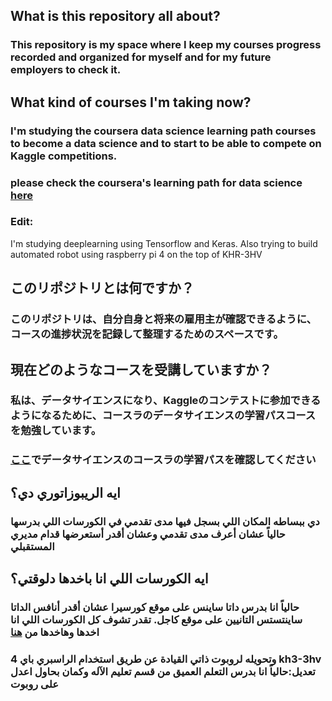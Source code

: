 ## What is this repository all about? 
### This repository is my space where I keep my courses progress recorded and organized for myself and for my future employers to check it.

## What kind of courses I'm taking now?
### I'm studying the coursera data science learning path courses to become a data science and to start to be able to compete on Kaggle competitions.
### please check the coursera's learning path for data science <a href="https://www.coursera.org/learning-paths/data-science">here</a>
### Edit:
  I'm studying deeplearning using Tensorflow and Keras. Also trying to build automated robot using raspberry pi 4 on the top of KHR-3HV
  
## このリポジトリとは何ですか？ 
### このリポジトリは、自分自身と将来の雇用主が確認できるように、コースの進捗状況を記録して整理するためのスペースです。

## 現在どのようなコースを受講していますか？ 
### 私は、データサイエンスになり、Kaggleのコンテストに参加できるようになるために、コースラのデータサイエンスの学習パスコースを勉強しています。
### <a href="https://www.coursera.org/learning-paths/data-science">ここ</a>でデータサイエンスのコースラの学習パスを確認してください 

## ايه الريبوزاتوري دي؟
### دي ببساطه المكان اللي بسجل فيها مدى تقدمي في الكورسات اللي بدرسها حالياً عشان أعرف مدى تقدمي وعشان أقدر أستعرضها قدام مديري المستقبلي

## ايه الكورسات اللي انا باخدها دلوقتي؟
### حالياً انا بدرس داتا ساينس على موقع كورسيرا عشان أقدر أنافس الداتا ساينتستس التانيين على موقع كاجل. تقدر تشوف كل الكورسات اللي انا اخدها وهاخدها من <a href="https://www.coursera.org/learning-paths/data-science">هنا</a> 


###  وتحويله لروبوت ذاتي القيادة عن طريق استخدام الراسبري باي 4 kh3-3hv تعديل:حالياً انا بدرس التعلم العميق من قسم تعليم الآله وكمان بحاول اعدل على روبوت 

